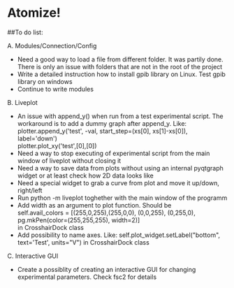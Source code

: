 # Atomize!

##To do list:

A. Modules/Connection/Config
- Need a good way to load a file from different folder. It was partily done. There is only an issue with folders that are not in the root of the project
- Write a detailed instruction how to install gpib library on Linux. Test gpib library on windows
- Continue to write modules

B. Liveplot
- An issue with append_y() when run from a test experimental script. The workaround is to add a dummy graph after append_y. Like:<br/>
plotter.append_y('test', -val, start_step=(xs[0], xs[1]-xs[0]), label='down')<br/>
plotter.plot_xy('test',[0],[0])<br/>
- Need a way to stop executing of experimental script from the main window of liveplot without closing it
- Need a way to save data from plots without using an internal pyqtgraph widget or at least check how 2D data looks like
- Need a special widget to grab a curve from plot and move it up/down, right/left
- Run python -m liveplot toghether with the main window of the programm
- Add width as an argument to plot function. Should be<br/>
  self.avail_colors = [(255,0,255),(255,0,0), (0,0,255), (0,255,0), pg.mkPen(color=(255,255,255), width=2)]<br/>
  in CrosshairDock class
- Add possibility to name axes. Like: self.plot_widget.setLabel("bottom", text='Test', units="V") in CrosshairDock class

C. Interactive GUI 
- Create a possiblity of creating an interactive GUI for changing experimental parameters. Check fsc2 for details










